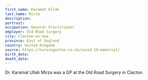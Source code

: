 ```yaml
---
first_name: Karamat Ullah
last_name: Mirza
description: 
portrait: 
occupation: General Practitioner
employer: Old Road Surgery
city: Clacton-on-Sea
province: East of England
country: United Kingdom
source: https://nursingnotes.co.uk/covid-19-memorial/
birth_date: 
death_date: 
---
```


Dr. Karamat Ullah Mirza was a GP at the Old Road Surgery in Clacton.